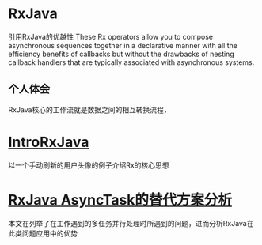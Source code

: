 # RxJava
  引用RxJava的优越性
These Rx operators allow you to compose asynchronous sequences together in a declarative manner with all the efficiency benefits of callbacks but without the drawbacks of nesting callback handlers that are typically associated with asynchronous systems. 

## 个人体会
  RxJava核心的工作流就是数据之间的相互转换流程，

# [IntroRxJava](./introrx/introrx.md)
  以一个手动刷新的用户头像的例子介绍Rx的核心思想

# [RxJava AsyncTask的替代方案分析](http://stablekernel.com/blog/replace-asynctask-asynctaskloader-rx-observable-rxjava-android-patterns/)
  本文在列举了在工作遇到的多任务并行处理时所遇到的问题，进而分析RxJava在此类问题应用中的优势
